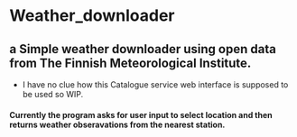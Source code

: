 # Weather_downloader
## a Simple weather downloader using open data from The Finnish Meteorological Institute.
- I have no clue how this Catalogue service web interface is supposed to be used so WIP.
#### Currently the program asks for user input to select location and then returns weather obseravations from the nearest station. 
